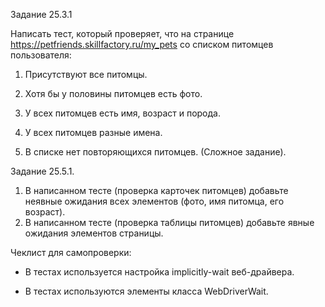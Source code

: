 Задание 25.3.1

Написать тест, который проверяет, что на странице https://petfriends.skillfactory.ru/my_pets со списком питомцев пользователя:

1. Присутствуют все питомцы.

2. Хотя бы у половины питомцев есть фото.

3. У всех питомцев есть имя, возраст и порода.

4. У всех питомцев разные имена.

5. В списке нет повторяющихся питомцев. (Сложное задание).

Задание 25.5.1.

1. В написанном тесте (проверка карточек питомцев) добавьте неявные ожидания всех элементов (фото, имя питомца, его возраст).
2. В написанном тесте (проверка таблицы питомцев) добавьте явные ожидания элементов страницы.

Чеклист для самопроверки:

 * В тестах используется настройка implicitly-wait веб-драйвера.

 * В тестах используются элементы класса WebDriverWait.
